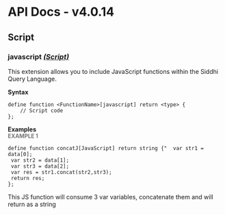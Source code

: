 # API Docs - v4.0.14

## Script

### javascript *<a target="_blank" href="https://wso2.github.io/siddhi/documentation/siddhi-4.0/#script">(Script)</a>*

<p style="word-wrap: break-word">This extension allows you to include JavaScript functions within the Siddhi Query Language.</p>

<span id="syntax" class="md-typeset" style="display: block; font-weight: bold;">Syntax</span>
```
define function <FunctionName>[javascript] return <type> {
    // Script code
};
```

<span id="examples" class="md-typeset" style="display: block; font-weight: bold;">Examples</span>
<span id="example-1" class="md-typeset" style="display: block; color: rgba(0, 0, 0, 0.54); font-size: 12.8px; font-weight: bold;">EXAMPLE 1</span>
```
define function concatJ[JavaScript] return string {"  var str1 = data[0];
 var str2 = data[1];
 var str3 = data[2];
 var res = str1.concat(str2,str3);
 return res;
};
```
<p style="word-wrap: break-word">This JS function will consume 3 var variables, concatenate them and will return as a string</p>


